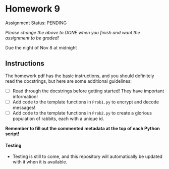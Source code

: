 # Homework 9

Assignment Status: PENDING

_Please change the above to DONE when you finish and want the assignment to be graded!_

Due the night of Nov 8 at midnight


## Instructions
The homework pdf has the basic instructions, and you should definitely read the docstrings, but here are some additional guidelines:
 - [ ] Read through the docstrings before getting started! They have important information!
 - [ ] Add code to the template functions in `Prob1.py` to encrypt and decode messages!
 - [ ] Add code to the template functions in `Prob2.py` to create a glorious population of rabbits, each with a unique id.

__Remember to fill out the commented metadata at the top of each Python script!__

#### Testing
 - Testing is still to come, and this repository will automatically be updated with it when it is available.
